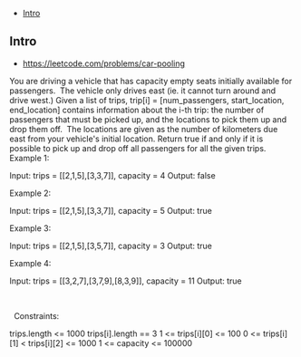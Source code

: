 - [Intro](#intro)

## Intro

- https://leetcode.com/problems/car-pooling

You are driving a vehicle that has capacity empty seats initially available for passengers.  The vehicle only drives east (ie. it cannot turn around and drive west.)
Given a list of trips, trip[i] = [num_passengers, start_location, end_location] contains information about the i-th trip: the number of passengers that must be picked up, and the locations to pick them up and drop them off.  The locations are given as the number of kilometers due east from your vehicle's initial location.
Return true if and only if it is possible to pick up and drop off all passengers for all the given trips. 
 
Example 1:

Input: trips = [[2,1,5],[3,3,7]], capacity = 4
Output: false


Example 2:

Input: trips = [[2,1,5],[3,3,7]], capacity = 5
Output: true


Example 3:

Input: trips = [[2,1,5],[3,5,7]], capacity = 3
Output: true


Example 4:

Input: trips = [[3,2,7],[3,7,9],[8,3,9]], capacity = 11
Output: true







 



 
Constraints:

trips.length <= 1000
trips[i].length == 3
1 <= trips[i][0] <= 100
0 <= trips[i][1] < trips[i][2] <= 1000
1 <= capacity <= 100000


